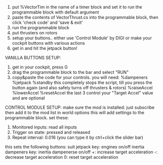 
1. put %VectorTim in the name of a timer block and set it to run the programmable block with default argument
2. paste the contents of VectorThrust.cs into the programmable block, then click 'check code' and 'save & exit'
3. run the programmable block
4. put thrusters on rotors
5. setup your buttons.. either use 'Control Module' by DIGI or make your cockpit buttons with various actions
6. get in and hit the jetpack button!


VANILLA BUTTONS SETUP:
1. get in your cockpit, press G
2. drag the programmable block to the bar and select "RUN"
3. copy&paste the code for your controls. you will need:
%dampeners
%jetpack
%standby			this completely stops the script, till you press the button again (and also safely turns off thrusters & rotors)
%raiseAccel
%lowerAccel
%resetAccel
the last 3 control your "Target Accel" value and are optional

CONTROL MODULE SETUP:
make sure the mod is installed: just subscribe then add it to the mod list in world options
this will add settings to the programmable block. set these:
1. Monitored inputs: read all inputs
2. Trigger on state: pressed and released
3. Repeat interval: 0.016 (you can type it by ctrl+click the slider bar)

this sets the following buttons:
suit jetpack key: engines on/off
inertia dampeners key: inertia dampenerse on/off
+:	increase target acceleration
-:	decrease target acceleration
0:	reset target acceleration